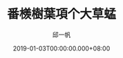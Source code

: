 ---
issue: 308
title: 番檨樹葉項个大草蜢
author: 邱一帆
language: 四縣
date: 2019-01-03T00:00:00.000+08:00
topic: 自然
difficulty: 2
wikidata: Q98096193
wikidata_link: https://www.wikidata.org/wiki/Q98096193
---